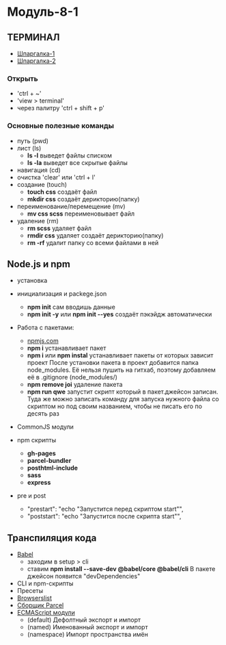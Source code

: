 # Модуль-8-1

## ТЕРМИНАЛ

- [Шпаргалка-1](https://tproger.ru/translations/bash-cheatsheet/)
- [Шпаргалка-2](https://habr.com/ru/company/ruvds/blog/445270/)

### Открыть

- 'ctrl + ~'
- 'view > terminal'
- через палитру 'ctrl + shift + p'

### Основные полезные команды

- путь (pwd)
- лист (ls)
  - **ls -l** выведет файлы списком
  - **ls -la** выведет все скрытые файлы
- навигация (cd)
- очистка 'clear' или 'ctrl + l'
- создание (touch)
  - **touch css** создаёт файл
  - **mkdir css** создаёт дерикторию(папку)
- переименование/перемещение (mv)
  - **mv css scss** переименовывает файл
- удаление (rm)
  - **rm scss** удаляет файл
  - **rmdir css** удаляет создаёт дерикторию(папку)
  - **rm -rf** удалит папку со всеми файлами в ней

## Node.js и npm

- установка
- инициализация и packege.json

  - **npm init** сам вводишь данные
  - **npm init -y** или **npm init --yes** создаёт пэкэйдж автоматически

- Работа с пакетами:

  - [npmjs.com](https://www.npmjs.com/)
  - **npm i** устанавливает пакет
  - **npm i** или **npm instal** устанавливает пакеты от которых зависит проект
    После установки пакета в проект добавится папка node_modules. Её нельзя пушить на гитхаб, поэтому добавляем её в .gitignore (node_modules/)
  - **npm remove joi** удаление пакета
  - **npm run qwe**
    запустит скрипт который в пакет.джейсон записан. Туда же можно записать команду для запуска нужного файла со скриптом но под своим названием, чтобы не писать его по десять раз

- CommonJS модули
- npm скрипты
  - **gh-pages**
  - **parcel-bundler**
  - **posthtml-include**
  - **sass**
  - **express**
- pre и post
  - "prestart": "echo \"Запустится перед скриптом start\"",
  - "poststart": "echo \"Запустится после скрипта start\"",

## Транспиляция кода

- [Babel](https://babeljs.io/)
  - заходим в setup > cli
  - ставим **npm install --save-dev @babel/core @babel/cli** В пакете джейсон появится "devDependencies"
- CLI и npm-скрипты
- Пресеты
- [Browserslist](https://github.com/browserslist/browserslist/)
- [Сборщик Parcel](https://parceljs.org/)
- [ECMAScript модули](https://exploringis.com/es6/ch.modules.html)
  - (default) Дефолтный экспорт и импорт
  - (named) Именованный экспорт и импорт
  - (namespace) Импорт пространства имён
